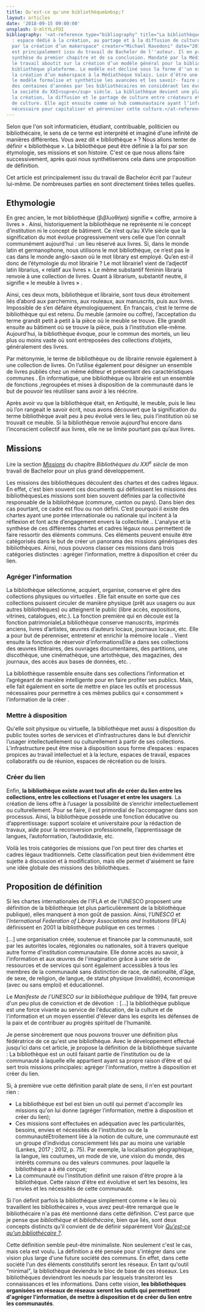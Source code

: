 ```yaml
---
title: Qu'est-ce qu'une bibliothèque&nbsp;?
layout: articles
date: '2018-09-15 09:00:00'
unsplash: U-mltYLzFOI
bibliography: '<at-reference type="bibliography" title="La bibliothèque plateforme
  : espace dédié à la création, au partage et à la diffusion de culture – exemple
  par la création d’un makerspace" creator="Michael Ravedoni" date="2018">Cet article
  est principalement issu du travail de Bachelor de l''auteur. Il en présente une
  synthèse du premier chapitre et de sa conclusion. Mandaté par la Médiathèque Valais,
  le travail aboutit sur la création d’un modèle général pour la bibliothèque : la
  bibliothèque plateforme. Le modèle est décliné sous la forme d''un exemple pour
  la création d’un makerspace à la Médiathèque Valais. Loin d’être une révolution,
  le modèle formalise et synthétise les avancées et les savoir- faire acquis depuis
  des centaines d’années par les bibliothécaires en considérant les évolutions de
  la société du XXI<sup>e</sup> siècle. La bibliothèque devient une plateforme facilitant
  la création, la diffusion et le partage de culture entre créateurs et utilisateurs
  de culture. Elle agit ensuite comme un hub communautaire ayant l’infrastructure
  nécessaire pour capitaliser et pérenniser cette culture.</at-reference>'
---
```


Selon que l'on soit informaticien, étudiant, contribuable, politicien ou bibliothécaire, le sens de ce terme est interprété et imaginé d'une infinité de manières différentes. Vous avez dit « bibliothèque » ? Nous allons tenter de définir « bibliothèque ». La bibliothèque peut être définie à la foi par son étymologie, ses missions et son histoire. C'est ce que nous allons faire successivement, après quoi nous synthétiserons cela dans une proposition de définition.

<at-callout type="block">Cet article est principalement issu du travail de Bachelor écrit par l'auteur lui-même. De nombreuses parties en sont directement tirées telles quelles.</at-callout>

## Ethymologie
En grec ancien, le mot bibliothèque (βιβλιοθήκη) signifie « coffre, armoire à livres » <at-reference  key="barbier16" title="Histoire des bibliothèques : d'Alexandrie aux bibliothèques virtuelles" creator="Barbier, Frédéric" date="2016" publisher="Armand Colin" isbn="9782200616250" itemType="book" locator="7" label="p. "></at-reference>. Ainsi, historiquement la bibliothèque ne représente ni le concept d’institution ni le concept de bâtiment. Ce n’est qu’au XVIe siècle que la signification du mot évolue progressivement vers celle que l’on connaît communément aujourd’hui : un lieu réservé aux livres. Si, dans le monde latin et germanophone, nous utilisons le mot bibliothèque, ce n’est pas le cas dans le monde anglo-saxon où le mot library est employé. Qu’en est-il donc de l’étymologie du mot librairie ? Le mot librairie1 vient de l’adjectif latin librarius, « relatif aux livres ». Le même substantif féminin libraria renvoie à une collection de livres. Quant à librarium, substantif neutre, il signifie « le meuble à livres » <at-citation key="barbier16" locator="8" label="p. "></at-citation>.

Ainsi, ces deux mots, bibliothèque et librairie, sont tous deux étroitement liés d’abord aux parchemins, aux rouleaux, aux manuscrits, puis aux livres. Impossible de s’en défaire étymologiquement. En français, c’est le terme de bibliothèque qui est retenu. Du meuble (armoire ou coffre), l’acceptation du terme grandit petit à petit à la pièce où le meuble se trouve. Elle grandit ensuite au bâtiment où se trouve la pièce, puis à l’institution elle-même. Aujourd’hui, la bibliothèque évoque, pour le commun des mortels, un lieu plus ou moins vaste où sont entreposées des collections d’objets, généralement des livres.

Par métonymie, le terme de bibliothèque ou de librairie renvoie également à une collection de livres. On l’utilise également pour désigner un ensemble de livres publiés chez un même éditeur et présentant des caractéristiques communes <at-citation key="barbier16" locator="7" label="p. "></at-citation>. En informatique, une bibliothèque ou librairie est un ensemble de fonctions ,regroupées et mises à disposition de la communauté dans le but de pouvoir les réutiliser sans avoir à les réécrire.

Après avoir vu que la bibliothèque était, en Antiquité, le meuble, puis le lieu où l’on rangeait le savoir écrit, nous avons découvert que la signification du terme bibliothèque avait peu à peu évolué vers le lieu, puis l’institution où se trouvait ce meuble. Si la bibliothèque renvoie aujourd’hui encore dans l’inconscient collectif aux livres, elle ne se limite pourtant pas qu’aux livres.

## Missions
<at-callout type="block">Lire la section <i><a href="{{ site.baseurl }}{% link _tb/03-bibliotheques-xxi-siecle.md %}#missions">Missions</a></i> du chapitre <i>Bibliothèques du XXI<sup>e</sup> siècle</i> de mon travail de Bachelor pour un plus grand développement.</at-callout>

Les missions des bibliothèques découlent des chartes et des cadres légaux. En effet, c'est bien souvent ces documents qui définissent les missions des bibliothèques<at-note>Les missions sont bien souvent définies par la collectivité responsable de la bibliothèque (commune, canton ou pays). Dans bien des cas pourtant, ce cadre est flou ou non défini. C’est pourquoi il existe des chartes ayant une portée internationale ou nationale qui incitent à la réflexion et font acte d’engagement envers la collectivité <at-reference title="Missions des bibliothèques" date="2012" creator="enssib" publisher="enssib" url=" http://www.enssib.fr/le-dictionnaire/missions-des-bibliotheques"></at-reference>.</at-note>. L'analyse et la synthèse de ces différentes chartes et cadres légaux nous permettent de faire ressortir des éléments communs. Ces éléments peuvent ensuite être catégorisés dans le but de créer un panorama des missions génériques des bibliothèques. Ainsi, nous pouvons classer ces missions dans trois catégories distinctes : agréger l’information, mettre à disposition et créer du lien.

### Agréger l'information
La bibliothèque sélectionne, acquiert, organise, conserve et gère des collections physiques ou virtuelles <at-reference key="levfuture11" title="Confronting the future: strategic visions for the 21st century public library" creator="Levien, Roger Eli" date="2011" publisher="ALA Office for Information Technology Policy" place="Washington, D.C." locator="12" label="p. "></at-reference>. Elle fait ensuite en sorte que ces collections puissent circuler de manière physique (prêt aux usagers ou aux autres bibliothèques) ou atteignent le public (libre accès, expositions, vitrines, catalogues, etc.). La fonction première qui en découle est la fonction patrimoniale<at-note>La bibliothèque conserve manuscrits, imprimés anciens, livres d’artistes, œuvres d’auteurs locaux, journaux locaux, etc. Elle a pour but de pérenniser, entretenir et enrichir la mémoire locale <at-reference key="abbiblio11" title="Les bibliothèques" creator="Bertrand, Anne-Marie" date="2011" publisher="La Découverte" isbn="9782707169877" place="Paris" itemType="book" label="p. " locator="69"></at-reference>.</at-note>. Vient ensuite la fonction de réservoir d’informations<at-note>Elle a dans ses collections des œuvres littéraires, des ouvrages documentaires, des partitions, une discothèque, une cinémathèque, une artothèque, des magazines, des journaux, des accès aux bases de données, etc.</at-note> <at-citation key="abbiblio11" label="p. " locator="75"></at-citation>.

La bibliothèque rassemble ensuite dans ses collections l’information et l’agrégeant de manière intelligente pour en faire profiter ses publics. Mais, elle fait également en sorte de mettre en place les outils et processus nécessaires pour permettre à ces mêmes publics qui « consomment » l’information de la créer <at-reference key="cojaent16" title="Entretiens" date="2016" creator="Jacquesson, Alain, Jauslin, Jean-Frédéric, Villard, Hubert et Cordonier, Jacques." isbn="9782940587032" publisher="L’Esprit de la lettre éditions" itemType="book" label="p. " locator="23"></at-reference>.

### Mettre à disposition
Qu'elle soit physique ou virtuelle, la bibliothèque met aussi à disposition du public toutes sortes de services et d’infrastructures dans le but d’enrichir l’usager intellectuellement ou culturellement à partir de ses collections. L’infrastructure peut être mise à disposition sous forme d’espaces <at-citation key="cojaent16" label="p. " locator="115"></at-citation> : espaces propices au travail intellectuel et à la lecture, espaces de travail, espaces collaboratifs ou de réunion, espaces de récréation ou de loisirs.

### Créer du lien
Enfin, **la bibliothèque existe avant tout afin de créer du lien entre les collections, entre les collections et l’usager et entre les usagers**. La création de liens offre à l’usager la possibilité de s’enrichir intellectuellement ou culturellement. Pour se faire, il est primordial de l’accompagner dans son processus. Ainsi, la bibliothèque possède une fonction éducative ou d’apprentissage: support scolaire et universitaire pour la rédaction de travaux, aide pour la reconversion professionnelle, l’apprentissage de langues, l’autoformation, l’autodidaxie, etc.

Voilà les trois catégories de missions que l'on peut tirer des chartes et cadres légaux traditionnels. Cette classification peut bien évidemment être sujette à discussion et à modification, mais elle permet d'aisément se faire une idée globale des missions des bibliothèques.

## Proposition de définition
Si les chartes internationales de l'IFLA et de l'UNESCO proposent une définition de la bibliothèque (et plus particulièrement de la bibliothèque publique), elles manquent à mon goût de passion. Ainsi, l’<i>UNESCO</i> et l’<i>International Federation of Library Associations and Institutions</i> (IFLA) définissent en 2001 la bibliothèque publique en ces termes <at-reference creator="IFLA" date="2001" title="Les services de la bibliothèque publique: principes directeurs de l’IFLA-Unesco" place="Paris" publisher="ABF" isbn="978-2-900177-21-1" itemType="book"></at-reference> :

<at-blockquote type="default">[…] une organisation créée, soutenue et financée par la communauté, soit par les autorités locales, régionales ou nationales, soit à travers quelque autre forme d'institution communautaire. Elle donne accès au savoir, à l'information et aux œuvres de l'imagination grâce à une série de ressources et de services qui sont également accessibles à tous les membres de la communauté sans distinction de race, de nationalité, d'âge, de sexe, de religion, de langue, de statut physique (invalidité), économique (avec ou sans emploi) et éducationnel.</at-blockquote>

Le <i>Manifeste de l'UNESCO sur la bibliothèque publique</i> de 1994, fait preuve d'un peu plus de conviction et de dévotion <at-reference creator="UNESCO" date="1994" title="Manifeste de l’UNESCO sur la bibliothèque publique" place="Paris" publisher="UNESCO/IFLA" url="http://unesdoc.unesco.org/images/0011/001121/112122fo.pdf"></at-reference> :
<at-blockquote type="default">[…] la bibliothèque publique est une force vivante au service de l'éducation, de la culture et de l'information et un moyen essentiel d'élever dans les esprits les défenses de la paix et de contribuer au progrès spirituel de l'humanité.</at-blockquote>

Je pense sincèrement que nous pouvons trouver une définition plus fédératrice de ce qu'est une bibliothèque. Avec le développement effectué jusqu'ici dans cet article, je propose la définition de la bibliothèque suivante :
<at-block type="definition" heading="Bibliothèque">La bibliothèque est un outil faisant partie de l’institution ou de la communauté à laquelle elle appartient ayant sa propre raison d’être et qui sert trois missions principales: agréger l'information, mettre à disposition et créer du lien.</at-block>

Si, à première vue cette définition paraît plate de sens, il n'en est pourtant rien :

- La bibliothèque est bel est bien un outil qui permet d'accomplir les missions qu'on lui donne (agréger l’information, mettre à disposition et créer du lien);
- Ces missions sont effectuées en adéquation avec les particularités, besoins, envies et nécessités de l'institution ou de la communauté<at-note>Etroitement liée à la notion de culture, une communauté est un groupe d’individus consciemment liés par au moins une variable (Lankes, 2017 ; 2012, p. 75). Par exemple, la localisation géographique, la langue, les coutumes, un mode de vie, une vision du monde, des intérêts communs ou des valeurs communes.</at-note> pour laquelle la bibliothèque a à été conçue;
- La communauté ou l'institution définit une raison d'être propre à la bibliothèque. Cette raison d'être est évolutive et sert les besoins, les envies et les nécessités de cette communauté.

Si l'on définit parfois la bibliothèque simplement comme « le lieu où travaillent les bibliothécaires », vous avez peut-être remarqué que le bibliothécaire n'a pas été mentionné dans cette définition. C'est parce que je pense que <i>bibliothèque</i> et <i>bibliothécaire</i>, bien que liés, sont deux concepts distincts qu'il convient de de définir séparément <at-callout>Voir <i><a href="{{ site.url }}{% link _articles/qu-est-ce-qu-un-bibliothecaire.md %}">Qu'est-ce qu'un bibliothécaire&nbsp;?</a></i></at-callout>.

Cette définition semble peut-être minimaliste. Non seulement c'est le cas, mais cela est voulu. La définition a été pensée pour s'intégrer dans une vision plus large d'une future société des communs. En effet, dans cette société l'un des éléments constitutifs seront les réseaux. En tant qu'outil "minimal", la bibliothèque deviendra le bloc de base de ces réseaux. Les bibliothèques deviendront les noeuds par lesquels transiteront les connaissances et les informations. Dans cette vision, <strong>les bibliothèques organisées en réseaux de réseaux seront les outils qui permettront d'agréger l'information, de mettre à disposition et de créer du lien entre les communautés</strong>.
